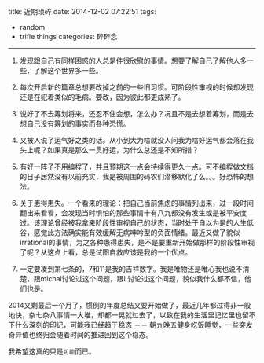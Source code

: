 title: 近期琐碎
date: 2014-12-02 07:22:51
tags:
- random
- trifle things
categories: 碎碎念
---

1. 发现跟自己有同样困惑的人总是件很欣慰的事情。想要了解自己了解他人多一些，了解这个世界多一些。

2. 每次开启新的篇章总想要改掉之前的一些旧习惯。可阶段性审视的时候却发现还是在犯着类似的毛病。要改，因为彼此都更成熟了。

3. 说好了不去筹划将来，还忍不住会想，怎么办？况且不是去想着筹划，而是去想自己没有筹划的事实而各种恐慌。

4. 又被人说了运气好之类的话。从小到大为啥就没人问我为啥好运气都会落在我头上呢？如果真是那么一贯好运，为什么总还是不知所措？

5. 有好一阵子不用编程了，并且预期这一点会持续得更久一点。可不编程做文档的日子居然没有以前充实，我是被周围的码农们潜移默化了么。。。好恐怖的想法。

6. 关于患得患失。一个看来的理论：把自己当前焦虑的事情列出来，过一段时间翻出来看看，会发现当时惧怕的那些事情十有八九都没有发生或是被平安度过。该理论曾经被我拿来阶段性审视自己的状态，当时处于自以为是的人生低谷，感觉此方法确实能有效缓解无病呻吟型的负面情绪。最近又做了貌似irrational的事情，为之各种患得患失，是不是要重新开始做那样的阶段性审视了呢？从这点上看，总是试图自救应该是我的一个优点。

7. 一定要凑到第七条的，7和11是我的吉祥数字。我是唯物还是唯心我也说不清楚，跟michal讨论过这个问题，跟L讨论过这个问题，貌似我什么都不信，他们也是。

2014又剩最后一个月了，惯例的年度总结又要开始做了，最近几年都过得非一般地快，杂七杂八事情一大堆，却都一晃就过去了，以致在我的生活里记忆里也留不下什么深刻的印记，可能我已经趋于稳态 －－ 朝九晚五健身吃饭睡觉，一些突发奇异值也终归会随着时间的推进回到这个稳态。

我希望这真的只是`可能`而已。

